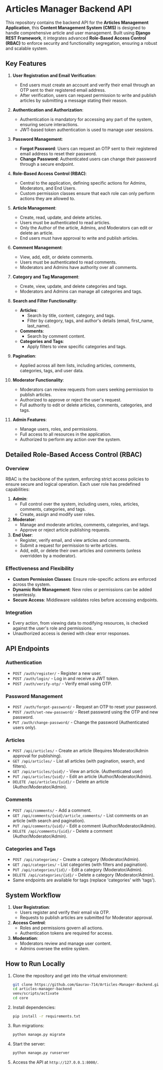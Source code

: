 
# Articles Manager Backend API

This repository contains the backend API for the **Articles Management Application**, this **Content Management System (CMS)** is designed to handle comprehensive article and user management. Built using **Django REST Framework**, it integrates advanced **Role-Based Access Control (RBAC)** to enforce security and functionality segregation, ensuring a robust and scalable system.

## Key Features

1. **User Registration and Email Verification**:
   - End users must create an account and verify their email through an OTP sent to their registered email address.
   - After verification, users can request permission to write and publish articles by submitting a message stating their reason.

2. **Authentication and Authorization**:
   - Authentication is mandatory for accessing any part of the system, ensuring secure interactions.
   - JWT-based token authentication is used to manage user sessions.

3. **Password Management**:
   - **Forgot Password**: Users can request an OTP sent to their registered email address to reset their password.
   - **Change Password**: Authenticated users can change their password through a secure endpoint.

4. **Role-Based Access Control (RBAC)**:
   - Central to the application, defining specific actions for Admins, Moderators, and End Users.
   - Custom permission classes ensure that each role can only perform actions they are allowed to.

5. **Article Management**:
   - Create, read, update, and delete articles.
   - Users must be authenticated to read articles.
   - Only the Author of the article, Admins, and Moderators can edit or delete an article.
   - End users must have approval to write and publish articles.

6. **Comment Management**:
   - View, add, edit, or delete comments.
   - Users must be authenticated to read comments.
   - Moderators and Admins have authority over all comments.

7. **Category and Tag Management**:
   - Create, view, update, and delete categories and tags.
   - Moderators and Admins can manage all categories and tags.

8. **Search and Filter Functionality**:
   - **Articles**:
     - Search by title, content, category, and tags.
     - Filter by category, tags, and author's details (email, first_name, last_name).
   - **Comments**:
     - Search by comment content.
   - **Categories and Tags**:
     - Apply filters to view specific categories and tags.

9. **Pagination**:
   - Applied across all item lists, including articles, comments, categories, tags, and user data.

10. **Moderator Functionality**:
    - Moderators can review requests from users seeking permission to publish articles.
    - Authorized to approve or reject the user's request.
    - Full authority to edit or delete articles, comments, categories, and tags.

11. **Admin Features**:
    - Manage users, roles, and permissions.
    - Full access to all resources in the application.
    - Authorized to perform any action over the system.

## Detailed Role-Based Access Control (RBAC)

### Overview
RBAC is the backbone of the system, enforcing strict access policies to ensure secure and logical operation. Each user role has predefined capabilities:

1. **Admin**:
   - Full control over the system, including users, roles, articles, comments, categories, and tags.
   - Create, assign and modify user roles.
2. **Moderator**:
   - Manage and moderate articles, comments, categories, and tags.
   - Approve or reject article publishing requests.
3. **End User**:
   - Register, verify email, and view articles and comments.
   - Submit a request for permission to write articles.
   - Add, edit, or delete their own articles and comments (unless overridden by a moderator).

### Effectiveness and Flexibility
- **Custom Permission Classes**: Ensure role-specific actions are enforced across the system.
- **Dynamic Role Management**: New roles or permissions can be added seamlessly.
- **Secure Access**: Middleware validates roles before accessing endpoints.

### Integration
- Every action, from viewing data to modifying resources, is checked against the user's role and permissions.
- Unauthorized access is denied with clear error responses.

## API Endpoints

### Authentication
- `POST /auth/register/` - Register a new user.
- `POST /auth/login/` - Log in and receive a JWT token.
- `POST /auth/verify-otp/` - Verify email using OTP.

### Password Management
- `POST /auth/forgot-password/` - Request an OTP to reset your password.
- `POST /auth/set-new-password/` - Reset password using the OTP and new password.
- `PUT /auth/change-password/` - Change the password (Authenticated users only).

### Articles
- `POST /api/articles/` - Create an article (Requires Moderator/Admin approval for publishing).
- `GET /api/articles/` - List all articles (with pagination, search, and filters).
- `GET /api/articles/{uid}/` - View an article. (Authenticated user)
- `PUT /api/articles/{uid}/` - Edit an article (Author/Moderator/Admin).
- `DELETE /api/articles/{uid}/` - Delete an article (Author/Moderator/Admin).

### Comments
- `POST /api/comments/` - Add a comment.
- `GET /api/comments/{uid}/article_comments/` - List comments on an article (with search and pagination).
- `PUT /api/comments/{uid}/` - Edit a comment (Author/Moderator/Admin).
- `DELETE /api/comments/{uid}/` - Delete a comment (Author/Moderator/Admin).

### Categories and Tags
- `POST /api/categories/` - Create a category (Moderator/Admin).
- `GET /api/categories/` - List categories (with filters and pagination).
- `PUT /api/categories/{id}/` - Edit a category (Moderator/Admin).
- `DELETE /api/categories/{id}/` - Delete a category (Moderator/Admin).
- Same endpoints are available for tags (replace 'categories' with 'tags').

## System Workflow

1. **User Registration**:
   - Users register and verify their email via OTP.
   - Requests to publish articles are submitted for Moderator approval.
2. **Access Control**:
   - Roles and permissions govern all actions.
   - Authentication tokens are required for access.
3. **Moderation**:
   - Moderators review and manage user content.
   - Admins oversee the entire system.

## How to Run Locally

1. Clone the repository and get into the virtual environment:
   ```bash
   git clone https://github.com/Gaurav-714/Articles-Manager-Backend.git
   cd articles-manager-backend
   venv/scripts/activate
   cd core
   ```

2. Install dependencies:
   ```bash
   pip install -r requirements.txt
   ```

3. Run migrations:
   ```bash
   python manage.py migrate
   ```

4. Start the server:
   ```bash
   python manage.py runserver
   ```

5. Access the API at `http://127.0.0.1:8000/`.



